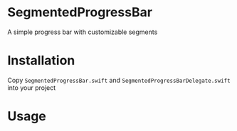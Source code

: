# SegmentedProgressBar
A simple progress bar with customizable segments

# Installation
Copy `SegmentedProgressBar.swift` and `SegmentedProgressBarDelegate.swift` into your project

# Usage
